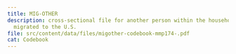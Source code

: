 ```yaml
---
title: MIG-OTHER
description: cross-sectional file for another person within the household that
  migrated to the U.S.
file: src/content/data/files/migother-codebook-mmp174-.pdf
cat: Codebook
---
```

